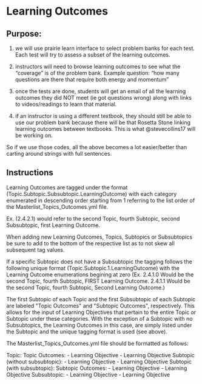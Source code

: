 # Learning Outcomes

## Purpose:

1) we will use prairie learn interface to select problem banks for each test. Each test will try to assess a subset of the learning outcomes. 

2) instructors will need to browse learning outcomes to see what the “coverage” is of the problem bank. Example question: “how many questions are there that require both energy and momentum”

3) once the tests are done, students will get an email of all the learning outcomes they did NOT meet (ie got questions wrong) along with links to videos/readings to learn that material. 

4) if an instructor is using a different textbook, they should still be able to use our problem bank because there will be that Rosetta Stone linking learning outcomes between textbooks. This is what @stevecollins17 will be working on. 

So if we use those codes, all the above becomes a lot easier/better than carting around strings with full sentences.  


## Instructions 

Learning Outcomes are tagged under the format (Topic.Subtopic.Subsubtopic.LearningOutcome) with each category enumerated in descending order starting from 1 referring to the list order of the Masterlist_Topics_Outcomes.yml file. 

Ex. (2.4.2.1) would refer to the second Topic, fourth Subtopic, second Subsubtopic, first Learning Outcome.  

When adding new Learning Outcomes, Topics, Subtopics or Subsubtopics be sure to add to the bottom of the respective list as to not skew all subsequent tag values. 

If a specific Subtopic does not have a Subsubtopic the tagging follows the following unique format (Topic.Subtopic.1.LearningOutcome) with the Learning Outcome enumerations begining at zero (Ex. 2.4.1.0 Would be the second Topic, fourth Subtopic, FIRST Learning Outcome. 2.4.1.1 Would be the second Topic, fourth Subtopic, Second Learning Outcome.)

The first Subtopic of each Topic and the first Subsubtopic of each Subtopic are labeled "Topic Outcomes" and "Subtopic Outcomes", respectively.  This allows for the input of Learning Objectives that pertain to the entire Topic or Subtopic under these categories. With the exception of a Subtopic with no Subsubtopics, the Learning Outcomes in this case, are simply listed under the Subtopic and the unique tagging format is used (see above). 

The Masterlist_Topics_Outcomes.yml file should be formatted as follows:

Topic:
	Topic Outcomes:
		- Learning Objective 
		- Learning Objective
	Subtopic (without subsubtopic):
		- Learning Objective 
		- Learning Objective
	Subtopic (with subsubtopic):
		Subtopic Outcomes: 
 			- Learning Objective
 			- Learning Objective
 		Subsubtopic: 
 			- Learning Objective
 			- Learning Objective
		

